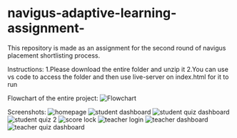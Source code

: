 # navigus-adaptive-learning-assignment-
This repository is made as an assignment for the second round of navigus placement shortlisting process.

Instructions:
1.Please download the entire folder and unzip it
2.You can use vs code to access the folder and then use live-server on index.html for it to run

Flowchart of the entire project:
![Flowchart](https://user-images.githubusercontent.com/62841487/117763933-48488100-b249-11eb-917a-09145a649d3c.png)


Screenshots:
![homepage](https://user-images.githubusercontent.com/62841487/117763826-1a633c80-b249-11eb-9e14-e6e0d04df219.JPG)
![student dashboard](https://user-images.githubusercontent.com/62841487/117763844-218a4a80-b249-11eb-82bb-71225560c4e8.JPG)
![student quiz dashboard](https://user-images.githubusercontent.com/62841487/117763852-23eca480-b249-11eb-913d-5df059d69d77.JPG)
![student quiz 2](https://user-images.githubusercontent.com/62841487/117763856-25b66800-b249-11eb-8d43-38ee53401f7e.JPG)
![score lock](https://user-images.githubusercontent.com/62841487/117763866-2a7b1c00-b249-11eb-8053-a6e1ffa39231.JPG)
![teacher login](https://user-images.githubusercontent.com/62841487/117763888-336bed80-b249-11eb-9f74-dfe475be91e0.JPG)
![teacher dashboard](https://user-images.githubusercontent.com/62841487/117763897-3535b100-b249-11eb-8294-e709cfbf766e.JPG)
![teacher quiz dashboard](https://user-images.githubusercontent.com/62841487/117763903-36ff7480-b249-11eb-92d2-2a42ce8b8122.JPG)

